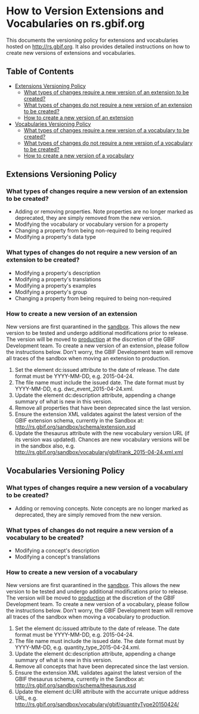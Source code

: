 # How to Version Extensions and Vocabularies on rs.gbif.org

This documents the versioning policy for extensions and vocabularies hosted on http://rs.gbif.org. It also provides detailed instructions on how to create new versions of extensions and vocabularies.

## Table of Contents
* [Extensions Versioning Policy](#)
  * [What types of changes require a new version of an extension to be created?](versioning.md#what-types-of-changes-require-a-new-version-of-an-extension-to-be-created)
  * [What types of changes do not require a new version of an extension to be created?](#)
  * [How to create a new version of an extension](versioning.md#how-to-create-a-new-version-of-a-vocabulary)
* [Vocabularies Versioning Policy](#)
  * [What types of changes require a new version of a vocabulary to be created?](#)
  * [What types of changes do not require a new version of a vocabulary to be created?](#)
  * [How to create a new version of a vocabulary](#)

## Extensions Versioning Policy 
### What types of changes require a new version of an extension to be created?

-  Adding or removing properties. Note properties are no longer marked as deprecated, they are simply removed from the new version.
-  Modifying the vocabulary or vocabulary version for a property
-  Changing a property from being non-required to being required
-  Modifying a property's data type

### What types of changes do not require a new version of an extension to be created?
 
-  Modifying a property's description
-  Modifying a property's translations
-  Modifying a property's examples
-  Modifying a property's group
-  Changing a property from being required to being non-required

### How to create a new version of an extension

New versions are first quarantined in the [sandbox](http://rs.gbif.org/sandbox/). This allows the new version to be tested and undergo additional modifications prior to release. The version will be moved to [production](http://rs.gbif.org) at the discretion of the GBIF Development team. To create a new version of an extension, please follow the instructions below. Don't worry, the GBIF Development team will remove all traces of the sandbox when moving an extension to production.

1. Set the <extension> element dc:issued attribute to the date of release. The date format must be YYYY-MM-DD, e.g. 2015-04-24.
2. The file name must include the issued date. The date format must by YYYY-MM-DD, e.g. dwc_event_2015-04-24.xml. 
3. Update the <extension> element dc:description attribute, appending a change summary of what is new in this version.
4. Remove all properties that have been deprecated since the last version.
5. Ensure the extension XML validates against the latest version of the GBIF extension schema, currently in the Sandbox at: http://rs.gbif.org/sandbox/schema/extension.xsd
6. Update the <property> thesaurus attribute with the new vocabulary version URL (if its version was updated). Chances are new vocabulary versions will be in the sandbox also, e.g. http://rs.gbif.org/sandbox/vocabulary/gbif/rank_2015-04-24.xml.xml 

## Vocabularies Versioning Policy
### What types of changes require a new version of a vocabulary to be created?

-  Adding or removing concepts. Note concepts are no longer marked as deprecated, they are simply removed from the new version.

### What types of changes do not require a new version of a vocabulary to be created?

-  Modifying a concept's description
-  Modifying a concept's translations

### How to create a new version of a vocabulary

New versions are first quarantined in the [sandbox](http://rs.gbif.org/sandbox/). This allows the new version to be tested and undergo additional modifications prior to release. The version will be moved to [production](http://rs.gbif.org) at the discretion of the GBIF Development team. To create a new version of a vocabulary, please follow the instructions below. Don't worry, the GBIF Development team will remove all traces of the sandbox when moving a vocabulary to production.

1. Set the <thesaurus> element dc:issued attribute to the date of release. The date format must be YYYY-MM-DD, e.g. 2015-04-24.
2. The file name must include the issued date. The date format must by YYYY-MM-DD, e.g. quantity_type_2015-04-24.xml. 
3. Update the <thesaurus> element dc:description attribute, appending a change summary of what is new in this version.
4. Remove all concepts that have been deprecated since the last version.
5. Ensure the extension XML validates against the latest version of the GBIF thesaurus schema, currently in the Sandbox at: http://rs.gbif.org/sandbox/schema/thesaurus.xsd
6. Update the <thesaurus> element dc:URI attribute with the accurrate unique address URL, e.g. http://rs.gbif.org/sandbox/vocabulary/gbif/quantityType20150424/
